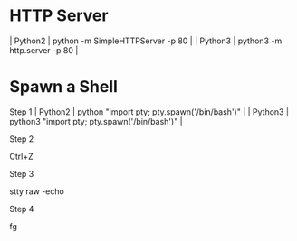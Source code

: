 # HTTP Server

| Python2 | python -m SimpleHTTPServer -p 80 |
| Python3 | python3 -m http.server -p 80 |


# Spawn a Shell

Step 1
| Python2 | python "import pty; pty.spawn('/bin/bash')" |
| Python3 | python3 "import pty; pty.spawn('/bin/bash')" |

Step 2

Ctrl+Z

Step 3

stty raw -echo

Step 4

fg
